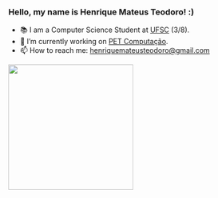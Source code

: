 ### Hello, my name is Henrique Mateus Teodoro! :)
- 📚 I am a Computer Science Student at [UFSC](https://ufsc.br/) (3/8).
- 🔭 I’m currently working on [PET Computação](https://petcomputacao.ufsc.br/).
- 📫 How to reach me: henriquemateusteodoro@gmail.com
<div>
  <a href="https://github.com/Henrique1803">
  <img height="250em" src="https://github-readme-stats.vercel.app/api/top-langs/?username=Henrique1803&layout=compact&langs_count=7&theme=github_dark"/>
</div><br>
